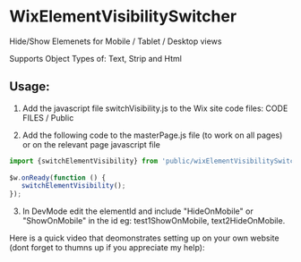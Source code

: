 # WixElementVisibilitySwitcher

Hide/Show Elemenets for Mobile / Tablet / Desktop views
 
Supports Object Types of: Text, Strip and Html
 
## Usage:
 
1. Add the javascript file switchVisibility.js to the Wix site code files: CODE FILES / Public

2. Add the following code to the masterPage.js file (to work on all pages) or on the relevant page javascript file

```javascript
import {switchElementVisibility} from 'public/wixElementVisibilitySwitcher.js'
 
$w.onReady(function () {	
   switchElementVisibility();
});
```
 
3. In DevMode edit the elementId and include "HideOnMobile" or "ShowOnMobile" in the id eg: test1ShowOnMobile, text2HideOnMobile.

Here is a quick video that deomonstrates setting up on your own website (dont forget to thumns up if you appreciate my help):

